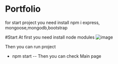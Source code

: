 # Portfolio
for start project you need install
npm i express, mongoose,mongodb,bootstrap

#Start
At first you need install node modules
![image](https://user-images.githubusercontent.com/66162438/172815085-b6b12ec2-006b-430c-ad64-040fb9e3df6c.png)

Then you can run project 

* npm start
--
Then you can check Main page


